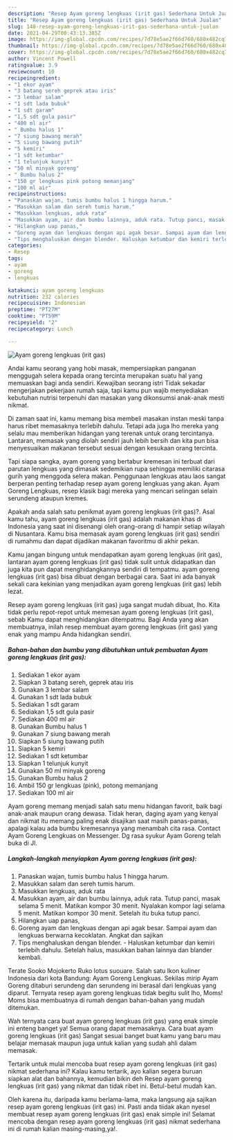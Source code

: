```yaml
---
description: "Resep Ayam goreng lengkuas (irit gas) Sederhana Untuk Jualan"
title: "Resep Ayam goreng lengkuas (irit gas) Sederhana Untuk Jualan"
slug: 148-resep-ayam-goreng-lengkuas-irit-gas-sederhana-untuk-jualan
date: 2021-04-29T00:43:13.385Z
image: https://img-global.cpcdn.com/recipes/7d78e5ae2f66d760/680x482cq70/ayam-goreng-lengkuas-irit-gas-foto-resep-utama.jpg
thumbnail: https://img-global.cpcdn.com/recipes/7d78e5ae2f66d760/680x482cq70/ayam-goreng-lengkuas-irit-gas-foto-resep-utama.jpg
cover: https://img-global.cpcdn.com/recipes/7d78e5ae2f66d760/680x482cq70/ayam-goreng-lengkuas-irit-gas-foto-resep-utama.jpg
author: Vincent Powell
ratingvalue: 3.9
reviewcount: 10
recipeingredient:
- "1 ekor ayam"
- "3 batang sereh geprek atau iris"
- "3 lembar salam"
- "1 sdt lada bubuk"
- "1 sdt garam"
- "1,5 sdt gula pasir"
- "400 ml air"
- " Bumbu halus 1"
- "7 siung bawang merah"
- "5 siung bawang putih"
- "5 kemiri"
- "1 sdt ketumbar"
- "1 telunjuk kunyit"
- "50 ml minyak goreng"
- " Bumbu halus 2"
- "150 gr lengkuas pink potong memanjang"
- "100 ml air"
recipeinstructions:
- "Panaskan wajan, tumis bumbu halus 1 hingga harum."
- "Masukkan salam dan sereh tumis harum."
- "Masukkan lengkuas, aduk rata"
- "Masukkan ayam, air dan bumbu lainnya, aduk rata. Tutup panci, masak selama 5 menit. Matikan kompor 30 menit. Nyalakan kompor lagi selama 5 menit. Matikan kompor 30 menit. Setelah itu buka tutup panci."
- "Hilangkan uap panas,"
- "Goreng ayam dan lengkuas dengan api agak besar. Sampai ayam dan lengkuas berwarna kecoklatan. Angkat dan sajikan"
- "Tips menghaluskan dengan blender. Haluskan ketumbar dan kemiri terlebih dahulu. Setelah halus, masukkan bahan lainnya dan blander kembali."
categories:
- Resep
tags:
- ayam
- goreng
- lengkuas

katakunci: ayam goreng lengkuas 
nutrition: 232 calories
recipecuisine: Indonesian
preptime: "PT27M"
cooktime: "PT59M"
recipeyield: "2"
recipecategory: Lunch

---
```



![Ayam goreng lengkuas (irit gas)](https://img-global.cpcdn.com/recipes/7d78e5ae2f66d760/680x482cq70/ayam-goreng-lengkuas-irit-gas-foto-resep-utama.jpg)

Andai kamu seorang yang hobi masak, mempersiapkan panganan menggugah selera kepada orang tercinta merupakan suatu hal yang memuaskan bagi anda sendiri. Kewajiban seorang istri Tidak sekadar mengerjakan pekerjaan rumah saja, tapi kamu pun wajib menyediakan kebutuhan nutrisi terpenuhi dan masakan yang dikonsumsi anak-anak mesti nikmat.

Di zaman  saat ini, kamu memang bisa membeli masakan instan meski tanpa harus ribet memasaknya terlebih dahulu. Tetapi ada juga lho mereka yang selalu mau memberikan hidangan yang terenak untuk orang tercintanya. Lantaran, memasak yang diolah sendiri jauh lebih bersih dan kita pun bisa menyesuaikan makanan tersebut sesuai dengan kesukaan orang tercinta. 

Tapi siapa sangka, ayam goreng yang bertabur kremesan ini terbuat dari parutan lengkuas yang dimasak sedemikian rupa sehingga memiliki citarasa gurih yang menggoda selera makan. Penggunaan lengkuas atau laos sangat berperan penting terhadap resep ayam goreng lengkuas yang akan. Ayam Goreng Lengkuas, resep klasik bagi mereka yang mencari selingan selain serundeng ataupun kremes.

Apakah anda salah satu penikmat ayam goreng lengkuas (irit gas)?. Asal kamu tahu, ayam goreng lengkuas (irit gas) adalah makanan khas di Indonesia yang saat ini disenangi oleh orang-orang di hampir setiap wilayah di Nusantara. Kamu bisa memasak ayam goreng lengkuas (irit gas) sendiri di rumahmu dan dapat dijadikan makanan favoritmu di akhir pekan.

Kamu jangan bingung untuk mendapatkan ayam goreng lengkuas (irit gas), lantaran ayam goreng lengkuas (irit gas) tidak sulit untuk didapatkan dan juga kita pun dapat menghidangkannya sendiri di tempatmu. ayam goreng lengkuas (irit gas) bisa dibuat dengan berbagai cara. Saat ini ada banyak sekali cara kekinian yang menjadikan ayam goreng lengkuas (irit gas) lebih lezat.

Resep ayam goreng lengkuas (irit gas) juga sangat mudah dibuat, lho. Kita tidak perlu repot-repot untuk memesan ayam goreng lengkuas (irit gas), sebab Kamu dapat menghidangkan ditempatmu. Bagi Anda yang akan membuatnya, inilah resep membuat ayam goreng lengkuas (irit gas) yang enak yang mampu Anda hidangkan sendiri.

<!--inarticleads1-->

##### Bahan-bahan dan bumbu yang dibutuhkan untuk pembuatan Ayam goreng lengkuas (irit gas):

1. Sediakan 1 ekor ayam
1. Siapkan 3 batang sereh, geprek atau iris
1. Gunakan 3 lembar salam
1. Gunakan 1 sdt lada bubuk
1. Sediakan 1 sdt garam
1. Sediakan 1,5 sdt gula pasir
1. Sediakan 400 ml air
1. Gunakan  Bumbu halus 1
1. Gunakan 7 siung bawang merah
1. Siapkan 5 siung bawang putih
1. Siapkan 5 kemiri
1. Sediakan 1 sdt ketumbar
1. Siapkan 1 telunjuk kunyit
1. Gunakan 50 ml minyak goreng
1. Gunakan  Bumbu halus 2
1. Ambil 150 gr lengkuas (pink), potong memanjang
1. Sediakan 100 ml air


Ayam goreng memang menjadi salah satu menu hidangan favorit, baik bagi anak-anak maupun orang dewasa. Tidak heran, daging ayam yang kenyal dan nikmat itu memang paling enak disajikan saat masih panas-panas, apalagi kalau ada bumbu kremesannya yang menambah cita rasa. Contact Ayam Goreng Lengkuas on Messenger. Dg rasa syukur Ayam Goreng telah buka di Jl. 

<!--inarticleads2-->

##### Langkah-langkah menyiapkan Ayam goreng lengkuas (irit gas):

1. Panaskan wajan, tumis bumbu halus 1 hingga harum.
1. Masukkan salam dan sereh tumis harum.
1. Masukkan lengkuas, aduk rata
1. Masukkan ayam, air dan bumbu lainnya, aduk rata. Tutup panci, masak selama 5 menit. Matikan kompor 30 menit. Nyalakan kompor lagi selama 5 menit. Matikan kompor 30 menit. Setelah itu buka tutup panci.
1. Hilangkan uap panas,
1. Goreng ayam dan lengkuas dengan api agak besar. Sampai ayam dan lengkuas berwarna kecoklatan. Angkat dan sajikan
1. Tips menghaluskan dengan blender. - Haluskan ketumbar dan kemiri terlebih dahulu. Setelah halus, masukkan bahan lainnya dan blander kembali.


Terate Sooko Mojokerto Ruko lotus suouare. Salah satu Ikon kuliner Indonesia dari kota Bandung: Ayam Goreng Lengkuas. Sekilas mirip Ayam Goreng ditaburi serundeng dan serundeng ini berasal dari lengkuas yang diparut. Ternyata resep ayam goreng lengkuas tidak begitu sulit lho, Moms! Moms bisa membuatnya di rumah dengan bahan-bahan yang mudah ditemukan. 

Wah ternyata cara buat ayam goreng lengkuas (irit gas) yang enak simple ini enteng banget ya! Semua orang dapat memasaknya. Cara buat ayam goreng lengkuas (irit gas) Sangat sesuai banget buat kamu yang baru mau belajar memasak maupun juga untuk kalian yang sudah ahli dalam memasak.

Tertarik untuk mulai mencoba buat resep ayam goreng lengkuas (irit gas) nikmat sederhana ini? Kalau kamu tertarik, ayo kalian segera buruan siapkan alat dan bahannya, kemudian bikin deh Resep ayam goreng lengkuas (irit gas) yang nikmat dan tidak ribet ini. Betul-betul mudah kan. 

Oleh karena itu, daripada kamu berlama-lama, maka langsung aja sajikan resep ayam goreng lengkuas (irit gas) ini. Pasti anda tiidak akan nyesel membuat resep ayam goreng lengkuas (irit gas) enak simple ini! Selamat mencoba dengan resep ayam goreng lengkuas (irit gas) nikmat sederhana ini di rumah kalian masing-masing,ya!.

